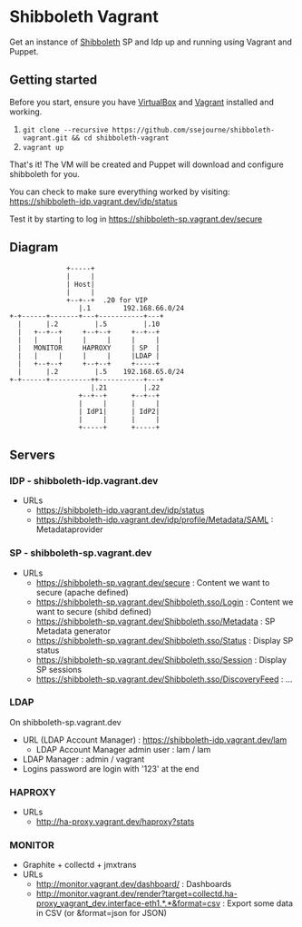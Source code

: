 # Shibboleth Vagrant

Get an instance of [Shibboleth](https://shibboleth.net/products/identity-provider.html) SP and Idp up and running using Vagrant and Puppet.

## Getting started

Before you start, ensure you have [VirtualBox](https://www.virtualbox.org/wiki/Downloads) and [Vagrant](http://www.vagrantup.com/) installed and working.

1. `git clone --recursive https://github.com/ssejourne/shibboleth-vagrant.git && cd shibboleth-vagrant`
2. `vagrant up`

That's it! The VM will be created and Puppet will download and configure shibboleth for you.

You can check to make sure everything worked by visiting: https://shibboleth-idp.vagrant.dev/idp/status

Test it by starting to log in https://shibboleth-sp.vagrant.dev/secure

## Diagram

                  +-----+                 
                  |     |                 
                  | Host|                 
                  |     |                 
                  +--+--+  .20 for VIP
                     |.1        192.168.66.0/24          
    +-+------+-------+---+-----------+---+
      |      |.2         |.5         |.10 
      |   +--+--+     +--+--+     +--+--+ 
      |   |     |     |     |     |     | 
      |   MONITOR     HAPROXY     | SP  | 
      |   |     |     |     |     |LDAP | 
      |   +--+--+     +--+--+     +-----+ 
      |      |.2         |.5    192.168.65.0/24
    +-+------+----------++-----------+---+
                        |.21         |.22 
                     +--+--+      +--+--+ 
                     |     |      |     | 
                     | IdP1|      | IdP2| 
                     |     |      |     | 
                     +-----+      +-----+ 
        

## Servers

### IDP - shibboleth-idp.vagrant.dev

* URLs
  * https://shibboleth-idp.vagrant.dev/idp/status
  * https://shibboleth-idp.vagrant.dev/idp/profile/Metadata/SAML : Metadataprovider

### SP - shibboleth-sp.vagrant.dev

* URLs
  * https://shibboleth-sp.vagrant.dev/secure : Content we want to secure (apache defined)
  * https://shibboleth-sp.vagrant.dev/Shibboleth.sso/Login : Content we want to secure (shibd defined)
  * https://shibboleth-sp.vagrant.dev/Shibboleth.sso/Metadata : SP Metadata generator
  * https://shibboleth-sp.vagrant.dev/Shibboleth.sso/Status : Display SP status
  * https://shibboleth-sp.vagrant.dev/Shibboleth.sso/Session : Display SP sessions
  * https://shibboleth-sp.vagrant.dev/Shibboleth.sso/DiscoveryFeed : ...

### LDAP
On shibboleth-sp.vagrant.dev

* URL (LDAP Account Manager) : https://shibboleth-idp.vagrant.dev/lam
  * LDAP Account Manager admin user : lam / lam
* LDAP Manager : admin / vagrant
* Logins password are login with '123' at the end

### HAPROXY

* URLs
  * http://ha-proxy.vagrant.dev/haproxy?stats

### MONITOR

* Graphite + collectd + jmxtrans
* URLs
  * http://monitor.vagrant.dev/dashboard/ : Dashboards
  * http://monitor.vagrant.dev/render?target=collectd.ha-proxy_vagrant_dev.interface-eth1.*.*&format=csv : Export some data in CSV (or &format=json for JSON)

